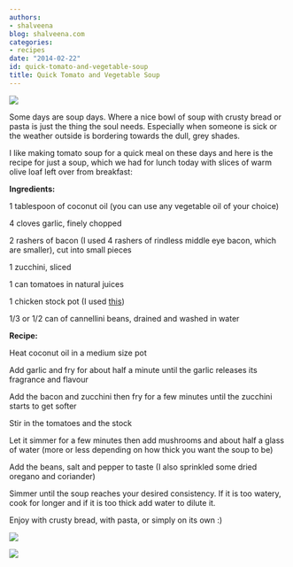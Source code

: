 ```yaml
---
authors:
- shalveena
blog: shalveena.com
categories:
- recipes
date: "2014-02-22"
id: quick-tomato-and-vegetable-soup
title: Quick Tomato and Vegetable Soup
---
```


  

[![](images/3b41e-20140222tomatoandvegesoup1.jpg)](https://shalveena.files.wordpress.com/2014/02/3b41e-20140222tomatoandvegesoup1.jpg)

Some days are soup days. Where a nice bowl of soup with crusty bread or pasta is just the thing the soul needs. Especially when someone is sick or the weather outside is bordering towards the dull, grey shades.

  

I like making tomato soup for a quick meal on these days and here is the recipe for just a soup, which we had for lunch today with slices of warm olive loaf left over from breakfast:

  

**Ingredients:**

1 tablespoon of coconut oil (you can use any vegetable oil of your choice)

4 cloves garlic, finely chopped

2 rashers of bacon (I used 4 rashers of rindless middle eye bacon, which are smaller), cut into small pieces

1 zucchini, sliced

1 can tomatoes in natural juices

1 chicken stock pot (I used [this](http://www.continental.com.au/product/detail/254052/chicken))

1/3 or 1/2 can of cannellini beans, drained and washed in water

  

**Recipe:**

Heat coconut oil in a medium size pot

Add garlic and fry for about half a minute until the garlic releases its fragrance and flavour

Add the bacon and zucchini then fry for a few minutes until the zucchini starts to get softer

Stir in the tomatoes and the stock

Let it simmer for a few minutes then add mushrooms and about half a glass of water (more or less depending on how thick you want the soup to be)

Add the beans, salt and pepper to taste (I also sprinkled some dried oregano and coriander)

Simmer until the soup reaches your desired consistency. If it is too watery, cook for longer and if it is too thick add water to dilute it. 

  

Enjoy with crusty bread, with pasta, or simply on its own :) 

  

[![](images/4024a-20140222tomatoandvegesoup2.jpg)](https://shalveena.files.wordpress.com/2014/02/4024a-20140222tomatoandvegesoup2.jpg)

  

[![](images/06d76-20140222tomatoandvegesoup3.jpg)](https://shalveena.files.wordpress.com/2014/02/06d76-20140222tomatoandvegesoup3.jpg)
